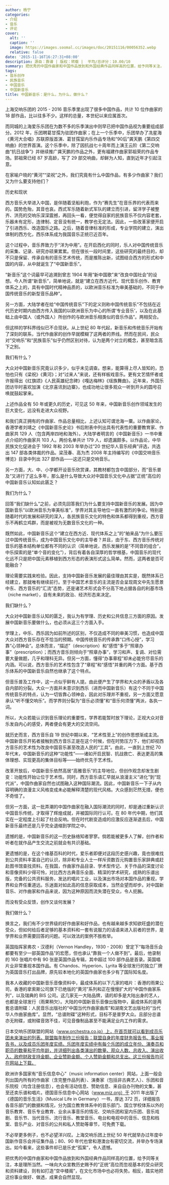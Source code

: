 ```yaml
---
author: 杨宁
categories:
- 介绍
- 音乐
- 评论
cover:
  alt: ''
  caption: ''
  image: https://images.soomal.cc/images/doc/20151116/00056352.webp
  relative: false
date: '2015-11-16T16:27:31+08:00'
description: 源自：靠谱 | 版权：转载 |  平均/总评分：10.00/10
summary: 把优秀的中国作曲家和中国作品放到和外国经典作品同样高的位置，给予同等关注，本是理所当然。一味向大众宣教历史赐予的“正统”高位而忽视基本的受众研究和资料建设，则有如打造“空中楼阁”，在文化市场中也必将失势。相反，踏实地把这份事业做好、做透，成果会自然显现……
tags:
- 音乐创作
- 民族音乐
- 中国音乐
- 中国新音乐
title: 中国新音乐：是什么，为什么，做什么？
---
```


上海交响乐团的 2015 - 2016 音乐季里出现了很多中国作品，共计 10 位作曲家的 18 部作品，比以往多不少。这样的总量，本世纪以来应属首次。

而同城的上海爱乐乐团在为数不多的乐季演出中则早已把中国作品视为重要组成部分。2012 年，乐团聘葛甘孺为驻团作曲家；在上一个乐季中，乐团举办了冼星海《黄河大合唱》苏联原版首演、葛甘孺室内乐作品专场和“90后”龚天鹏《第四交响曲》的世界首演。这个乐季中，除了因抗战七十周年而上演王云阶《第二交响曲“抗日战争”》并继续推广龚天鹏的作品之外，更有福建作曲家郭祖荣的作品专场。郭祖荣已经 87 岁高龄，写了 29 部交响曲，却鲜为人知，直到近年才引起注意。

在家喻户晓的“黄河”“梁祝”之外，我们究竟有什么中国作品，有多少作曲家？我们又为什么要支持他们？

历史和现状

西方音乐大举进入中国，是伴随着坚船利炮，作为“赛先生”在音乐界的代表而来的。国势危殆，其音也哀。西式军乐随着新式军队的建立而引进，留洋学子被整齐、洪亮的交响乐深深震撼，再回头一看，便觉得自家的民族音乐不仅内容老套，乐器未有定形，连律制、定音没有统一，教学也无定法。因此，一些改革家便开启了引进西乐、改造国乐之路。之后，随着音律标准的形成，专业学院的建立，演出体制的西方化，西乐体系成为我国音乐正统已近百年。

这个过程中，音乐界致力于“洋为中用”。在开启西化的同时，乐人对中国传统音乐的采集、记录、研究亦硕果累累。但在很长一段时间里，这些研究的最终目的，却不只是保留、传承自有的音乐艺术传统，而是推陈出新，试图结合西方的形式和中国的内容，从中就诞生了“中国新音乐”。

“新音乐”这个词最早可追溯到曾志 1904 年用“新中国歌”来“改良中国社会”的设想。今人所谓“新音乐”，简单地说，就是“建立在西方近代、现代音乐创作、教育体系之上的，具有中国时代精神品质的，以欧洲音乐标准为审美基础的，不同于中国传统音乐的新型音乐品种”。

另一方面，大陆学者在给“中国传统音乐”下的定义则称中国传统音乐“不包括在近代历史时期内由西方传入我国的以欧洲音乐为中心的所谓‘专业音乐’，以及在此基础上由中国人（或外国人）所创作的与欧洲音乐相类似的音乐作品”。两相契合。

但这样的学科界线似已不合现状。从上世纪 80 年代起，新音乐和传统音乐开始有了深刻的联系，当代作曲家的创作早就模糊了这两者的界线。然而在民间，民众对“交响乐”和“民族音乐”似乎仍然区别对待，认为是两个对立的概念，甚至暗含高下之别。

我们有什么？

大众对中国新音乐究竟认识多少，似乎未见调查。想来，能算得上尽人皆知的，恐怕也只有《梁祝》《黄河》；对“过来人”来说，还有样板戏音乐。更有文艺情怀者或许报得出《红旗颂》《人民英雄纪念碑》《嘎达梅林》《瑶族舞曲》。近年来，外国乐团访华时喜欢加演《北京喜讯到边寨》，也成功地让很多观众一听到开头的圆号召唤就鼓起掌来。

上述作品全有 50 年或更久的历史，可见这 50 年来，中国新音乐创作领域发生的巨大变化，远没有走进大众视野。

和我们真正拥有的作曲家、作品总量相比，上述认知可谓沧海一粟。以作曲家论，香港学者刘靖之《中国新音乐史论》书后附表中列出具有代表性的重要教育家、作曲家共 129 人（包含两岸四地和海外）。大陆学者明言的《中国新音乐》一书中重点介绍的作曲家共 103 人。两份名单共计 179 人，却遗漏颇多。以作品论，中华民族文化促进会于 1992 年和 2003 年举办过“20 世纪华人音乐经典”评选，共选出 147 部各类体裁的作品。梁茂春、高为杰 2008 年主持编写的《中国交响音乐博览》目录中列出 327 部作品――这还只是交响音乐。

另一方面，大、中、小学都开设音乐欣赏课，其教材都包含中国部分，而“音乐普及”又进行了这么多年，那么是什么导致大众对中国音乐文化中占据“正统”高位的中国新音乐认知如此匮乏？

我们为什么？

回答“我们缺什么”之前，必须先回答我们为什么要支持中国新音乐的发展。因为中国新音乐“以欧洲音乐为审美标准”，学界对其主导地位一直有激烈的争论。特别是随着时代的发展和研究的深入，各民族音乐文化的特色和体系都得到重视，西方音乐不再鹤立鸡群，而是被视为无数音乐文化的一种。

既然如此，中国新音乐这个“建立在西方近、现代体系之上”的“舶来品”为什么要压过中国传统音乐，成为中国音乐文化中的主导者？并且，由于东、西方音乐传统对音乐的基本结构单位都有不同的认识（简单地说，西乐发展的是“不同音的组合”，中乐探索的是“单个音的变化”），背后有着各自深厚的哲学根基，中国音乐的现代化远不只是把中国元素移植到西方形态的表演形式这么简单。然而，这两者是否可能融合？

理论需要实践来检验。因此，支持中国新音乐发展的最佳理由其实是，既然体系已经建立，那就唯有继续前行。至于中国艺术音乐的主流是否会呈现周文中先生愿景中东、西方音乐的“汇流”态势，还是诸艺术形式会不分高下地占据各自的利基市场（niche market），自有未来的政治、经济形态来决定。

我们缺什么？

大众对中国新音乐认知的匮乏，我认为有学理、历史和公共信息三方面的原因。发展中国新音乐要做什么，也必须从这三个方面入手。

学理上，中乐、西乐因为如前所述的区别，不仅造成不同的审美习惯，也造成中国大众对西方音乐存在不恰当的预期。中国传统音乐的传承靠“口传心授”，学习靠“心领神会”。总体而言，“描述”（description）和“感悟”多于“照章办事”（prescription）；而西方音乐则倾向于“照章办事”，学习和声、复调、对位需要大量做题，几乎和理科无异。但另一方面，懂得“办事章程”却未必能穷尽音乐的内涵。可以说，西方音乐的艺术性包含了“章程”和“感悟”并重的两个方面。基于西乐体系的中国新音乐自然也继承了这个特点。

但音乐普及工作中，这一点似乎鲜有人提。由此便产生了学界和大众的矛盾以及各自内部的分裂。大众一方面并未意识到西乐（进而中国新音乐）有这个不同于中国传统音乐的特点，认为一切皆靠心领神会，因此对乐理并不重视，另一方面又愿意承认“听不懂交响乐”。而学界则分裂为“音乐必须懂”和“音乐何须懂”两派，各执一词。

所以，大众若能认识到音乐理论的重要性，学界若能暂时放下理论，正视大众对音乐发自内心的感受，两者便会有更大的交流空间。

就历史而言，西方音乐自 19 世纪中期以来，“艺术性至上”的创作思想渐成主流。中国新音乐开拓者接触到西方音乐正是在这个时候，但在时势压力下，他们却视西方音乐的艺术性为改良中国音乐甚至改造人民的“工具”。由此，一直到上世纪 70 年代末，中国新音乐的这种“功能性”――诸如开启民智、抗战救亡、表达更高的集体理想、实现更高的集体目标等――始终优先于艺术性。

改革开放后，中国新音乐依然高居“高雅音乐”的主导地位，但创作观念却发生剧变：功能性开始让位于艺术性。同时，西方音乐语汇早就从浪漫主义“进化”到“现代派”，中国作曲家自然也试图融入这种国际潮流。因此，中国新音乐一下子从内容明确的浪漫主义风格变成未必能解释清楚的现代风格。大众感到茫然无措，便也不奇怪了。

但另一方面，这一批弄潮的中国作曲家在融入国际潮流的同时，却是通过重新认识中国音乐传统，才取得了辉煌成就，并被国际同行认可。在 80 年代中期，他们其实在一定程度上引起了社会反响。但在时代剧变造成的应激反应逐渐退去后，中国新音乐最终还是几乎完全退缩到学院之中。

遗憾的是，中国新音乐的这一历史脉络知者寥寥。倘若能被更多人了解，创作者和听者在就作品产生交流之前就会有共识基础。

更遗憾的是，在这个维基百科的时代，爱乐者即便对这段历史感兴趣，竟也很难找到公共资料丰富自己的认识，除非和专业人士一样斥资数百元购置音乐家辞典或赶赴图书馆查找资料。在我国，作曲家作品目录、学术型传记、关于作品的深度讨论和音像资料少得可怜，对比西方古典音乐全面、精深的学术研究，成熟的乐谱出版，完备的公共资料服务，发达的唱片工业，以及演出市场对本国作品的重视，学界和业界任重道远。乐迷面对如此高的信息获取成本，当然会望而却步。对中国新音乐、对作曲家和作品来说，因为这种原因而流失潜在受众，令人扼腕。

而没有受众反馈，创作又谈何发展？

我们做什么？

换言之，我们有不少世界级的好作曲家和好作品，也有越来越多求知欲旺盛的潜在受众，但如何给后者足够的基本资料和一套有说服力的话语来进入前者的世界，是学界和业界需要回答的问题。可以效法的案例不胜枚举。

英国指挥家弗农・汉德利（Vernon Handley，1930 - 2008）曾定下“每场音乐会都要有至少一部英国作品”的宏愿，但也承认“靠我一个人做不到”。最后，他录制的 160 张唱片中有 90 张是英国作品专辑，其中超过 100 部作品是首录。英国唱片业非常重视本国作品。有 Chandos、Hyperion、Lyrita 等全球发行的独立厂牌为英国音乐打出品牌，原先较本地化的英国作曲家也多少有了国际知名度。

我本人收藏的中国新音乐音像资料中，最成体系的以下几家的唱片：香港的雨果公司，香港的拿索斯公司旗下已绝版的“黄河”系列和正在慢慢扩大的“中国作曲家系列”，以及瑞典的 BIS 公司。这几家无一大陆品牌，请的却多是大陆出身的艺人，也都是全球发行（雨果稍欠）。大陆的中国新音乐音像出版物中，最成体系的是两套总谱附碟：人民音乐出版社的“中国当代作曲家曲库”和湖南文艺出版社的“当代华人作曲家曲库”。显然，“总谱附碟”这种形式，目标不是普罗大众。且部分总谱亦无附碟，或附碟音效不佳，可见音像制品甚至不能满足业内工作的需求。

日本交响乐团联盟的网站（www.orchestra.co.jp）上，在首页就可以看到成员乐团未来演出的列表。联盟每年制作三份报告：联盟自身的年度财务报告书、事业报告书，以及成员乐团年度实绩。乐团年度实绩中有每个乐团的成立年份、演奏员和职员的数量和平均年龄，并详细列出各类演出的数量、观众人数、总收入、演出收入、政府财政支持金额、企业赞助金额、个人赞助金额和总支出。这三份报告均可在网站上下载。

欧洲许多国家有“音乐信息中心”（music information center）网站，上面一般会列出国内所有的作曲家（含完整作品列表）、演奏家（包括非古典艺人）、乐团和音乐院校（均含注册信息），也会有活动信息、赞助信息、来自自办刊物的文集，甚至还卖乐谱和唱片。德国音乐信息中心网站（www.miz.org）于 2011 年出版了《德国的音乐生活》（Musical Life in Germany）一书，厚达 372 页，详细报告各音乐部门的数据和情况，分为国立教育体系中的音乐部门、国立学校体系以外的音乐教育、音乐专业教育、业余从事音乐的情况、交响乐团和室内乐团、音乐戏剧、音乐节、当代音乐、流行音乐、教堂音乐、电台和电视中的音乐、信息和档案、音乐产业、对音乐的公共和私人赞助等章节，可免费下载。

不必举更多例子，也不必望洋兴叹。上海交响乐团上世纪 50 年代就举办过年度中国新作音乐会并征集作品；80、90 年代也曾和港澳台有密切交流，并举办专场演出。如今看来，这些事件却已是乐史“孤案”，令人遗憾。

把优秀的中国作曲家和中国作品放到和外国经典作品同样高的位置，给予同等关注，本是理所当然。一味向大众宣教历史赐予的“正统”高位而忽视基本的受众研究和资料建设，则有如打造“空中楼阁”，在文化市场中也必将失势。相反，踏实地把这份事业做好、做透，成果会自然显现。